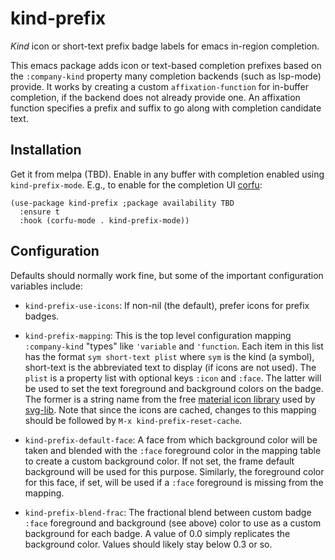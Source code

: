 # kind-prefix
_Kind_ icon or short-text prefix badge labels for emacs in-region completion. 

This emacs package adds icon or text-based completion prefixes based on the `:company-kind` property many completion backends (such as lsp-mode) provide.  It works by creating a custom `affixation-function` for in-buffer completion, if the backend does not already provide one.  An affixation function specifies a prefix and suffix to go along with completion candidate text.

## Installation 

Get it from melpa (TBD).  Enable in any buffer with completion enabled using `kind-prefix-mode`.  E.g., to enable for the completion UI [corfu](https://github.com/minad/corfu):

```elisp
(use-package kind-prefix ;package availability TBD
  :ensure t
  :hook (corfu-mode . kind-prefix-mode))
```

## Configuration

Defaults should normally work fine, but some of the important configuration variables include:

- `kind-prefix-use-icons`: If non-nil (the default), prefer icons for prefix badges.

- `kind-prefix-mapping`: This is the top level configuration mapping `:company-kind` "types" like `'variable` and `'function`.  Each item in this list has the format `sym short-text plist` where `sym` is the kind (a symbol), short-text is the abbreviated text to display (if icons are not used).  The `plist` is a property list with optional keys `:icon` and `:face`.  The latter will be used to set the text foreground and background colors on the badge.  The former is a string name from the free [material icon library](https://materialdesignicons.com) used by [svg-lib](https://github.com/rougier/svg-lib).  Note that since the icons are cached, changes to this mapping should be followed by `M-x kind-prefix-reset-cache`.

- `kind-prefix-default-face`: A face from which background color will be taken and blended with the `:face` foreground color in the mapping table to create a custom background color.  If not set, the frame default background will be used for this purpose.  Similarly, the foreground color for this face, if set, will be used if a `:face` foreground is missing from the mapping. 

- `kind-prefix-blend-frac`: The fractional blend between custom badge
`:face` foreground and background (see above) color to use as a custom
background for each badge.  A value of 0.0 simply replicates the
background color.  Values should likely stay below 0.3 or so.
